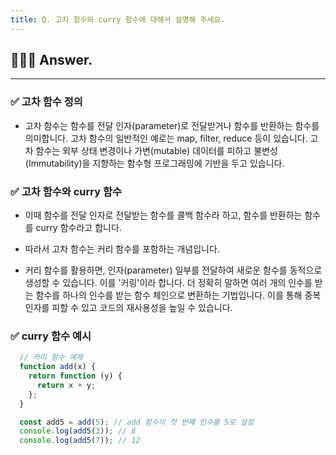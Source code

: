 ```yaml
---
title: Q. 고차 함수와 curry 함수에 대해서 설명해 주세요.
---
```


## 🧑🏻‍💻 Answer.
---

### ✅ 고차 함수 정의
- 고차 함수는 함수를 전달 인자(parameter)로 전달받거나 함수를 반환하는 함수를 의미합니다. 고차 함수의 일반적인 예로는 map, filter, reduce 등이 있습니다. 고차 함수는 외부 상태 변경이나 가변(mutable) 데이터를 피하고 불변성(Immutability)을 지향하는 함수형 프로그래밍에 기반을 두고 있습니다.

### ✅ 고차 함수와 curry 함수
- 이때 함수를 전달 인자로 전달받는 함수를 콜백 함수라 하고, 함수를 반환하는 함수를 curry 함수라고 합니다.

- 따라서 고차 함수는 커리 함수를 포함하는 개념입니다.

- 커리 함수를 활용하면, 인자(parameter) 일부를 전달하여 새로운 함수를 동적으로 생성할 수 있습니다. 이를 '커링'이라 합니다. 더 정확히 말하면 여러 개의 인수를 받는 함수를 하나의 인수를 받는 함수 체인으로 변환하는 기법입니다. 이를 통해 중복 인자를 피할 수 있고 코드의 재사용성을 높일 수 있습니다.

### ✅ curry 함수 예시
```jsx
  // 커리 함수 예제
  function add(x) {
    return function (y) {
      return x + y;
    };
  }

  const add5 = add(5); // add 함수의 첫 번째 인수를 5로 설정
  console.log(add5(3)); // 8
  console.log(add5(7)); // 12
```
